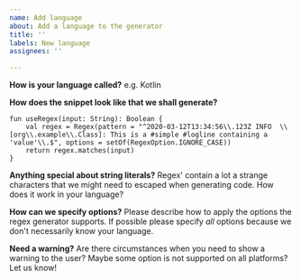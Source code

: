 ```yaml
---
name: Add language
about: Add a language to the generator
title: ''
labels: New language
assignees: ''

---
```


**How is your language called?**
e.g. Kotlin

**How does the snippet look like that we shall generate?**
````
fun useRegex(input: String): Boolean {
    val regex = Regex(pattern = "^2020-03-12T13:34:56\\.123Z INFO  \\[org\\.example\\.Class]: This is a #simple #logline containing a 'value'\\.$", options = setOf(RegexOption.IGNORE_CASE))
    return regex.matches(input)
}
````

**Anything special about string literals?**
Regex' contain a lot a strange characters that we might need to escaped when generating code. How does it work in your language?

**How can we specify options?**
Please describe how to apply the options the regex generator supports. If possible please specify *all* options because we don't necessarily know your language.

**Need a warning?**
Are there circumstances when you need to show a warning to the user? Maybe some option is not supported on all platforms? Let us know!
